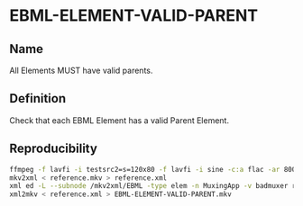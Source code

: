 # EBML-ELEMENT-VALID-PARENT

## Name

All Elements MUST have valid parents.

## Definition

Check that each EBML Element has a valid Parent Element.

## Reproducibility
```sh
ffmpeg -f lavfi -i testsrc2=s=120x80 -f lavfi -i sine -c:a flac -ar 8000 -vframes 2 -c:v ffv1 -level 3 -c:a flac -g 1 -y reference.mkv
mkv2xml < reference.mkv > reference.xml
xml ed -L --subnode /mkv2xml/EBML -type elem -n MuxingApp -v badmuxer reference.xml
xml2mkv < reference.xml > EBML-ELEMENT-VALID-PARENT.mkv
```
